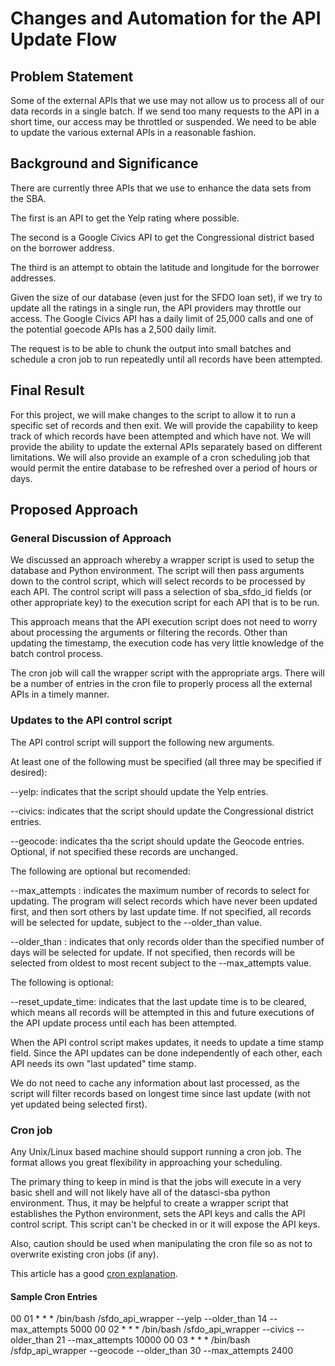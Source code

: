 # Changes and Automation for the API Update Flow

## Problem Statement

Some of the external APIs that we use may not allow us to process all
of our data records in a single batch. If we send too many requests to
the API in a short time, our access may be throttled or suspended. We
need to be able to update the various external APIs in a reasonable
fashion.

## Background and Significance

There are currently three APIs that we use to enhance the data sets
from the SBA.

The first is an API to get the Yelp rating where possible.

The second is a Google Civics API to get the Congressional district
based on the borrower address.

The third is an attempt to obtain the latitude and longitude for the
borrower addresses.

Given the size of our database (even just for the SFDO loan set), if
we try to update all the ratings in a single run, the API providers
may throttle our access. The Google Civics API has a daily limit of
25,000 calls and one of the potential goecode APIs has a 2,500 daily
limit.

The request is to be able to chunk the output into small batches and
schedule a cron job to run repeatedly until all records have been
attempted.

## Final Result

For this project, we will make changes to the script to allow it to
run a specific set of records and then exit. We will provide the
capability to keep track of which records have been attempted and
which have not. We will provide the ability to update the external
APIs separately based on different limitations. We will also provide
an example of a cron scheduling job that would permit the entire
database to be refreshed over a period of hours or days.

## Proposed Approach

### General Discussion of Approach

We discussed an approach whereby a wrapper script is used to setup the
database and Python environment. The script will then pass arguments
down to the control script, which will select records to be processed
by each API. The control script will pass a selection of sba_sfdo_id
fields (or other appropriate key) to the execution script for each API
that is to be run.

This approach means that the API execution script does not need to
worry about processing the arguments or filtering the records.  Other
than updating the timestamp, the execution code has very little
knowledge of the batch control process.

The cron job will call the wrapper script with the appropriate
args. There will be a number of entries in the cron file to properly
process all the external APIs in a timely manner.

### Updates to the API control script

The API control script will support the following new arguments.

At least one of the following must be specified (all three may be
specified if desired):

--yelp: indicates that the script should update the Yelp entries.

--civics: indicates that the script should update the Congressional
  district entries.

--geocode: indicates tha the script should update the Geocode
  entries. Optional, if not specified these records are unchanged.

The following are optional but recomended:

--max_attempts <integer>: indicates the maximum number of records to
  select for updating. The program will select records which have
  never been updated first, and then sort others by last update
  time. If not specified, all records will be selected for update,
  subject to the --older_than value.

--older_than <days>: indicates that only records older than the
  specified number of days will be selected for update. If not
  specified, then records will be selected from oldest to most recent
  subject to the --max_attempts value.

The following is optional:

--reset_update_time: indicates that the last update time is to be
  cleared, which means all records will be attempted in this and
  future executions of the API update process until each has been
  attempted.

When the API control script makes updates, it needs to update a time
stamp field. Since the API updates can be done independently of each
other, each API needs its own "last updated" time stamp.

We do not need to cache any information about last processed, as the
script will filter records based on longest time since last update
(with not yet updated being selected first).

### Cron job

Any Unix/Linux based machine should support running a cron job. The
format allows you great flexibility in approaching your scheduling.

The primary thing to keep in mind is that the jobs will execute in a
very basic shell and will not likely have all of the datasci-sba
python environment. Thus, it may be helpful to create a wrapper script
that establishes the Python environment, sets the API keys and calls
the API control script. This script can't be checked in or it will
expose the API keys.

Also, caution should be used when manipulating the cron file so as not
to overwrite existing cron jobs (if any).

This article has a good [cron explanation](https://www.pantz.org/software/cron/croninfo.html).

#### Sample Cron Entries

00 01 * * * /bin/bash <root>/sfdo_api_wrapper --yelp --older_than 14 --max_attempts 5000
00 02 * * * /bin/bash <root>/sfdo_api_wrapper --civics --older_than 21 --max_attempts 10000
00 03 * * * /bin/bash <root>/sfdp_api_wrapper --geocode --older_than 30 --max_attempts 2400
